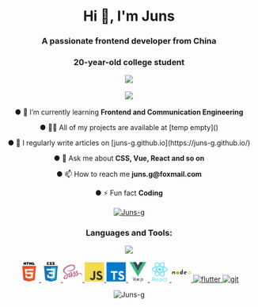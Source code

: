 <h1 align="center">Hi 👋, I'm Juns</h1>
<h3 align="center">A passionate frontend developer from China</h3>
<h3 align="center">20-year-old college student</h3>

<p align="center">
  <img
    src="https://visitor-badge.glitch.me/badge?page_id=Juns-g"
  />
</p>

<p align="center">
  <img
    src="https://github-readme-stats.vercel.app/api?username=Juns-g&show_icons=true&icon_color=5094F0&text_color=718096&bg_color=ffffff&hide_title=true"
  />
</p>



<div align="center">
  <p>● 🌱 I’m currently learning <b>Frontend and Communication Engineering</b></p>
  <p>● 👨‍💻 All of my projects are available at [temp empty]()</p>
  <p>● 📝 I regularly write articles on [juns-g.github.io](https://juns-g.github.io/)</p>
  <p>● 💬 Ask me about <b>CSS, Vue, React and so on</b></p>
  <p>● 📫 How to reach me <b>juns.g@foxmail.com</b></p>
  <p>● ⚡ Fun fact <b>Coding</b></p>
</div>

<p align="center"></p>

<p align="center"></p>

<p align="center"></p>

<p align="center"></p>

<p align="center"></p>

<p align="center">
  <a href="https://github.com/ryo-ma/github-profile-trophy"
    ><img
      align="center"
      src="https://github-profile-trophy.vercel.app/?username=Juns-g&row=1&column=7"
      alt="Juns-g"
  /></a>
</p>

<h3 align="center">Languages and Tools:</h3>
<p align="center">
  <img
    src="https://github-readme-stats.vercel.app/api/top-langs/?username=Juns-g&layout=compact"
  />
</p>
<p align="center">
  <a
    href="https://www.w3.org/html/"
    target="_blank"
    rel="noreferrer"
  >
    <img
      src="https://raw.githubusercontent.com/devicons/devicon/master/icons/html5/html5-original-wordmark.svg"
      alt="html5"
      width="40"
      height="40"
    />
  </a>
  <a
    href="https://www.w3schools.com/css/"
    target="_blank"
    rel="noreferrer"
  >
    <img
      src="https://raw.githubusercontent.com/devicons/devicon/master/icons/css3/css3-original-wordmark.svg"
      alt="css3"
      width="40"
      height="40"
    />
  </a>
  <a
    href="https://sass-lang.com"
    target="_blank"
    rel="noreferrer"
  >
    <img
      src="https://raw.githubusercontent.com/devicons/devicon/master/icons/sass/sass-original.svg"
      alt="sass"
      width="40"
      height="40"
    />
  </a>
  <a
    href="https://developer.mozilla.org/en-US/docs/Web/JavaScript"
    target="_blank"
    rel="noreferrer"
  >
    <img
      src="https://raw.githubusercontent.com/devicons/devicon/master/icons/javascript/javascript-original.svg"
      alt="javascript"
      width="40"
      height="40"
    />
  </a>
  <a
    href="https://www.typescriptlang.org/"
    target="_blank"
    rel="noreferrer"
  >
    <img
      src="https://raw.githubusercontent.com/devicons/devicon/master/icons/typescript/typescript-original.svg"
      alt="typescript"
      width="40"
      height="40"
    />
  </a>
  <a
    href="https://vuejs.org/"
    target="_blank"
    rel="noreferrer"
  >
    <img
      src="https://raw.githubusercontent.com/devicons/devicon/master/icons/vuejs/vuejs-original-wordmark.svg"
      alt="vuejs"
      width="40"
      height="40"
    />
  </a>
  <a
    href="https://reactjs.org/"
    target="_blank"
    rel="noreferrer"
  >
    <img
      src="https://raw.githubusercontent.com/devicons/devicon/master/icons/react/react-original-wordmark.svg"
      alt="react"
      width="40"
      height="40"
    />
  </a>
  <a
    href="https://nodejs.org"
    target="_blank"
    rel="noreferrer"
  >
    <img
      src="https://raw.githubusercontent.com/devicons/devicon/master/icons/nodejs/nodejs-original-wordmark.svg"
      alt="nodejs"
      width="40"
      height="40"
    />
  </a>
  <a
    href="https://flutter.dev"
    target="_blank"
    rel="noreferrer"
  >
    <img
      src="https://www.vectorlogo.zone/logos/flutterio/flutterio-icon.svg"
      alt="flutter"
      width="40"
      height="40"
    />
  </a>
  <a
    href="https://git-scm.com/"
    target="_blank"
    rel="noreferrer"
  >
    <img
      src="https://www.vectorlogo.zone/logos/git-scm/git-scm-icon.svg"
      alt="git"
      width="40"
      height="40"
    />
  </a>
</p>

<p align="center">
  <img
    src="https://github-readme-streak-stats.herokuapp.com/?user=Juns-g&"
    alt="Juns-g"
  />
</p>
